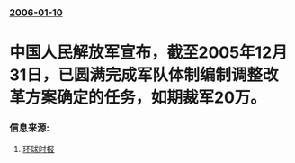 ### [2006-01-10](/news/2006/01/10/index.md)

##### 
# 中国人民解放军宣布，截至2005年12月31日，已圆满完成军队体制编制调整改革方案确定的任务，如期裁军20万。




### 信息来源:

1. [环球时报](http://news.xinhuanet.com/mil/2006-01/12/content_4041459.htm)
